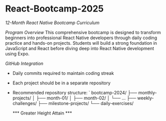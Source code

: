 # React-Bootcamp-2025

*12-Month React Native Bootcamp Curriculum*

*Program Overview*
This comprehensive bootcamp is designed to transform beginners into professional React Native developers through daily coding practice and hands-on projects. Students will build a strong foundation in JavaScript and React before diving deep into React Native development using Expo.

*GitHub Integration*
- Daily commits required to maintain coding streak
- Each project should be in a separate repository
- Recommended repository structure:
  `
  bootcamp-2024/
  ├── monthly-projects/
  │   ├── month-01/
  │   ├── month-02/
  │   └── ...
  ├── weekly-challenges/
  ├── milestone-projects/
  └── daily-exercises/

  *** Greater Height Attain ***
